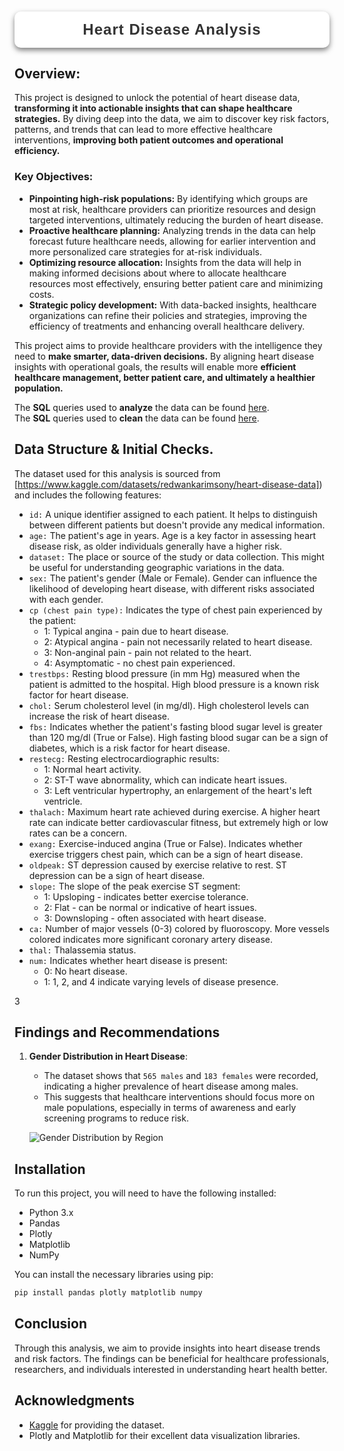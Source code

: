 <h1 style="font-family: 'Poppins', sans-serif; font-weight: 700; color: #1c1c1c; background: white; padding: 15px; border-radius: 10px; text-align: center; box-shadow: 0 4px 8px rgba(0, 0, 0, 0.5); letter-spacing: 1px; text-transform: capitalize; font-size: 1.5rem;">
<span style="color: #333333;">Heart disease analysis</span>
</h1>



## Overview:
This project is designed to unlock the potential of heart disease data, **transforming it into actionable insights that can shape healthcare strategies.** By diving deep into the data, we aim to discover key risk factors, patterns, and trends that can lead to more effective healthcare interventions, **improving both patient outcomes and operational efficiency.**

### Key Objectives:

- **Pinpointing high-risk populations:** By identifying which groups are most at risk, healthcare providers can prioritize resources and design targeted interventions, ultimately reducing the burden of heart disease.
- **Proactive healthcare planning:** Analyzing trends in the data can help forecast future healthcare needs, allowing for earlier intervention and more personalized care strategies for at-risk individuals.
- **Optimizing resource allocation:** Insights from the data will help in making informed decisions about where to allocate healthcare resources most effectively, ensuring better patient care and minimizing costs.
- **Strategic policy development:** With data-backed insights, healthcare organizations can refine their policies and strategies, improving the efficiency of treatments and enhancing overall healthcare delivery.

This project aims to provide healthcare providers with the intelligence they need to **make smarter, data-driven decisions.** By aligning heart disease insights with operational goals, the results will enable more **efficient healthcare management, better patient care, and ultimately a healthier population.**

The **SQL** queries used to **analyze** the data can be found [here](https://github.com/Maaz-Umar-00/Heart-Disease-Analysis-Project/blob/main/02_heart_diseases_data_analysis.ipynb).\
The **SQL** queries used to **clean** the data can be found [here](https://github.com/Maaz-Umar-00/Heart-Disease-Analysis-Project/blob/main/01_heart_disease_data_cleaning.ipynb).



## Data Structure & Initial Checks.
The dataset used for this analysis is sourced from [https://www.kaggle.com/datasets/redwankarimsony/heart-disease-data]) and includes the following features:

* `id:` A unique identifier assigned to each patient. It helps to distinguish between different patients but doesn't provide any medical information.
* `age:` The patient's age in years. Age is a key factor in assessing heart disease risk, as older individuals generally have a higher risk.
* `dataset:` The place or source of the study or data collection. This might be useful for understanding geographic variations in the data.
* `sex:` The patient's gender (Male or Female). Gender can influence the likelihood of developing heart disease, with different risks associated with each gender.
* `cp (chest pain type):` Indicates the type of chest pain experienced by the patient:
  - 1: Typical angina - pain due to heart disease.
  - 2: Atypical angina - pain not necessarily related to heart disease.
  - 3: Non-anginal pain - pain not related to the heart.
  - 4: Asymptomatic - no chest pain experienced.
* `trestbps:` Resting blood pressure (in mm Hg) measured when the patient is admitted to the hospital. High blood pressure is a known risk factor for heart disease.
* `chol:` Serum cholesterol level (in mg/dl). High cholesterol levels can increase the risk of heart disease.
* `fbs:` Indicates whether the patient's fasting blood sugar level is greater than 120 mg/dl (True or False). High fasting blood sugar can be a sign of diabetes, which is a risk factor for heart disease.
* `restecg:` Resting electrocardiographic results:
  - 1: Normal heart activity.
  - 2: ST-T wave abnormality, which can indicate heart issues.
  - 3: Left ventricular hypertrophy, an enlargement of the heart's left ventricle.
* `thalach:` Maximum heart rate achieved during exercise. A higher heart rate can indicate better cardiovascular fitness, but extremely high or low rates can be a concern.
* `exang:` Exercise-induced angina (True or False). Indicates whether exercise triggers chest pain, which can be a sign of heart disease.
* `oldpeak:` ST depression caused by exercise relative to rest. ST depression can be a sign of heart disease.
* `slope:` The slope of the peak exercise ST segment:
  - 1: Upsloping - indicates better exercise tolerance.
  - 2: Flat - can be normal or indicative of heart issues.
  - 3: Downsloping - often associated with heart disease.
* `ca:` Number of major vessels (0-3) colored by fluoroscopy. More vessels colored indicates more significant coronary artery disease.
* `thal:` Thalassemia status.
* `num:` Indicates whether heart disease is present:
  - 0: No heart disease.
  - 1: 1, 2, and 4 indicate varying levels of disease presence.
 
3

## Findings and Recommendations

1. **Gender Distribution in Heart Disease**:
   - The dataset shows that `565 males` and `183 females` were recorded, indicating a higher prevalence of heart disease among males.
   - This suggests that healthcare interventions should focus more on male populations, especially in terms of awareness and early screening programs to reduce risk.

   ![Gender Distribution by Region](./All_charts_pics/gender_region_distribution.png)



## Installation
To run this project, you will need to have the following installed:
- Python 3.x
- Pandas
- Plotly
- Matplotlib
- NumPy

You can install the necessary libraries using pip:
```bash
pip install pandas plotly matplotlib numpy
```
## Conclusion
Through this analysis, we aim to provide insights into heart disease trends and risk factors. The findings can be beneficial for healthcare professionals, researchers, and individuals interested in understanding heart health better.

## Acknowledgments
- [Kaggle](https://www.kaggle.com/datasets/redwankarimsony/heart-disease-data) for providing the dataset.
- Plotly and Matplotlib for their excellent data visualization libraries.

